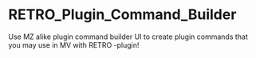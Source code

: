 # RETRO_Plugin_Command_Builder
Use MZ alike plugin command builder UI to create plugin commands that you may use in MV with RETRO -plugin!
